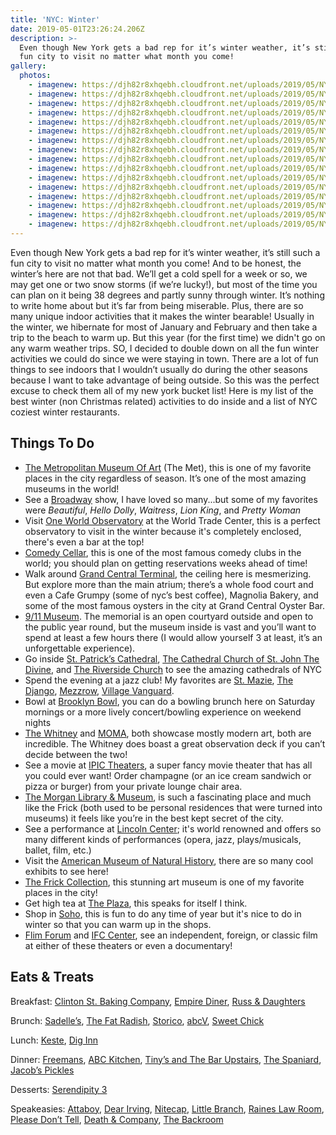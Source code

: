 ```yaml
---
title: 'NYC: Winter'
date: 2019-05-01T23:26:24.206Z
description: >-
  Even though New York gets a bad rep for it’s winter weather, it’s still such a
  fun city to visit no matter what month you come!
gallery:
  photos:
  	- imagenew: https://djh82r8xhqebh.cloudfront.net/uploads/2019/05/NYCwinter-1.jpg
    - imagenew: https://djh82r8xhqebh.cloudfront.net/uploads/2019/05/NYCwinter-2.jpg
    - imagenew: https://djh82r8xhqebh.cloudfront.net/uploads/2019/05/NYCwinter-3.jpg
    - imagenew: https://djh82r8xhqebh.cloudfront.net/uploads/2019/05/NYCwinter-4.jpg
    - imagenew: https://djh82r8xhqebh.cloudfront.net/uploads/2019/05/NYCwinter-5.jpg
    - imagenew: https://djh82r8xhqebh.cloudfront.net/uploads/2019/05/NYCwinter-6.jpg
    - imagenew: https://djh82r8xhqebh.cloudfront.net/uploads/2019/05/NYCwinter-7.jpg
    - imagenew: https://djh82r8xhqebh.cloudfront.net/uploads/2019/05/NYCwinter-8.jpg
    - imagenew: https://djh82r8xhqebh.cloudfront.net/uploads/2019/05/NYCwinter-9.jpg
    - imagenew: https://djh82r8xhqebh.cloudfront.net/uploads/2019/05/NYCwinter-10.jpg
    - imagenew: https://djh82r8xhqebh.cloudfront.net/uploads/2019/05/NYCwinter-11.jpg
    - imagenew: https://djh82r8xhqebh.cloudfront.net/uploads/2019/05/NYCwinter-12.jpg
    - imagenew: https://djh82r8xhqebh.cloudfront.net/uploads/2019/05/NYCwinter-13.jpg
    - imagenew: https://djh82r8xhqebh.cloudfront.net/uploads/2019/05/NYCwinter-14.jpg
    - imagenew: https://djh82r8xhqebh.cloudfront.net/uploads/2019/05/NYCwinter-15.jpg
    - imagenew: https://djh82r8xhqebh.cloudfront.net/uploads/2019/05/NYCwinter-16.jpg
---
```

Even though New York gets a bad rep for it’s winter weather, it’s still such a fun city to visit no matter what month you come! And to be honest, the winter’s here are not that bad. We’ll get a cold spell for a week or so, we may get one or two snow storms (if we’re lucky!), but most of the time you can plan on it being 38 degrees and partly sunny through winter. It’s nothing to write home about but it’s far from being miserable. Plus, there are so many unique indoor activities that it makes the winter bearable! Usually in the winter, we hibernate for most of January and February and then take a trip to the beach to warm up. But this year (for the first time) we didn't go on any warm weather trips. SO, I decided to double down on all the fun winter activities we could do since we were staying in town. There are a lot of fun things to see indoors that I wouldn’t usually do during the other seasons because I want to take advantage of being outside. So this was the perfect excuse to check them all of my new york bucket list! Here is my list of the best winter (non Christmas related) activities to do inside and a list of NYC coziest winter restaurants. 

## **Things To Do**

* [The Metropolitan Museum Of Art](https://www.metmuseum.org/) (The Met), this is one of my favorite places in the city regardless of season. It’s one of the most amazing museums in the world!
* See a [Broadway](https://www.broadway.com/) show, I have loved so many...but some of my favorites were _Beautiful_, _Hello Dolly_, _Waitress_, _Lion King_, and _Pretty Woman_
* Visit [One World Observatory](https://oneworldobservatory.com/en-US) at the World Trade Center, this is a perfect observatory to visit in the winter because it's completely enclosed, there's even a bar at the top!
* [Comedy Cellar](https://www.comedycellar.com/), this is one of the most famous comedy clubs in the world; you should plan on getting reservations weeks ahead of time!
* Walk around [Grand Central Terminal](https://www.grandcentralterminal.com/), the ceiling here is mesmerizing. But explore more than the main atrium; there’s a whole food court and even a Cafe Grumpy (some of nyc’s best coffee), Magnolia Bakery, and some of the most famous oysters in the city at Grand Central Oyster Bar.
* [9/11 Museum](https://www.911memorial.org/museum). The memorial is an open courtyard outside and open to the public year round, but the museum inside is vast and you’ll want to spend at least a few hours there (I would allow yourself 3 at least, it’s an unforgettable experience). 
* Go inside [St. Patrick’s Cathedral](https://saintpatrickscathedral.org/), [The Cathedral Church of St. John The Divine](https://www.stjohndivine.org/), and [The Riverside Church](https://www.trcnyc.org/) to see the amazing cathedrals of NYC
* Spend the evening at a jazz club! My favorites are [St. Mazie](https://www.stmazie.com/), [The Django](http://www.thedjangonyc.com/), [Mezzrow](https://www.mezzrow.com/), [Village Vanguard](https://villagevanguard.com/).
* Bowl at [Brooklyn Bowl](https://www.brooklynbowl.com/), you can do a bowling brunch here on Saturday mornings or a more lively concert/bowling experience on weekend nights
* [The Whitney](https://www.whitney.org/) and [MOMA](https://www.moma.org/), both showcase mostly modern art, both are incredible. The Whitney does boast a great observation deck if you can’t decide between the two!
* See a movie at [IPIC Theaters](https://www.ipic.com/), a super fancy movie theater that has all you could ever want! Order champagne (or an ice cream sandwich or pizza or burger) from your private lounge chair area.
* [The Morgan Library & Museum](https://www.themorgan.org/), is such a fascinating place and much like the Frick (both used to be personal residences that were turned into museums) it feels like you’re in the best kept secret of the city. 
* See a performance at [Lincoln Center](http://www.lincolncenter.org/); it's world renowned and offers so many different kinds of performances (opera, jazz, plays/musicals, ballet, film, etc.)
* Visit the [American Museum of Natural History](https://www.amnh.org/), there are so many cool exhibits to see here!
* [The Frick Collection](https://www.frick.org/), this stunning art museum is one of my favorite places in the city!
* Get high tea at [The Plaza](https://www.theplazany.com/dining/the-palm-court/), this speaks for itself I think.
* Shop in [Soho](https://www.nycgo.com/itineraries/essential-soho-shopping-guide), this is fun to do any time of year but it's nice to do in winter so that you can warm up in the shops.
* [Flim Forum](http://filmforum.org/) and [IFC Center](http://www.ifccenter.com/), see an independent, foreign, or classic film at either of these theaters or even a documentary!

## **Eats & Treats**

Breakfast: [Clinton St. Baking Company](https://www.instagram.com/clintonstbakingco/), [Empire Diner](https://www.instagram.com/empire_diner/), [Russ & Daughters](https://www.instagram.com/russanddaughters/)

Brunch: [Sadelle’s](https://www.sadelles.com/), [The Fat Radish](https://www.instagram.com/thefatradish/), [Storico](http://storicorestaurant.com/), [abcV](http://www.abchome.com/dine/abcv/), [Sweet Chick](https://www.instagram.com/sweetchicklife/)

Lunch: [Keste](https://www.instagram.com/kestepizza/), [Dig Inn](https://www.instagram.com/diginn/)

Dinner: [Freemans](https://www.instagram.com/freemansrestaurant/), [ABC Kitchen](http://www.abchome.com/dine/abc-kitchen/), [Tiny’s and The Bar Upstairs](https://www.instagram.com/tinysnyc/), [The Spaniard](https://www.instagram.com/thespaniardnyc/), [Jacob’s Pickles](https://www.instagram.com/jacobspickles/)

Desserts: [Serendipity 3](https://www.instagram.com/serendipity3nyc/)

Speakeasies: [Attaboy](https://www.instagram.com/attaboy134/), [Dear Irving](https://www.instagram.com/dearirving/), [Nitecap](https://www.instagram.com/nitecapnyc/), [Little Branch](https://www.google.com/maps/place/Little+Branch/@40.730122,-74.0072337,17z/data=!3m1!4b1!4m5!3m4!1s0x89c25992e9f28e8d:0xe297f8f503425e5c!8m2!3d40.730118!4d-74.005045), [Raines Law Room](https://www.instagram.com/raineslawroom/), [Please Don’t Tell](https://www.worldsbestbars.com/bar/new-york-city/lower-east-manhattan/pdt-please-dont-tell/), [Death & Company](https://www.instagram.com/deathandcompany/), [The Backroom](https://www.instagram.com/explore/locations/219737435/the-backroom/)
